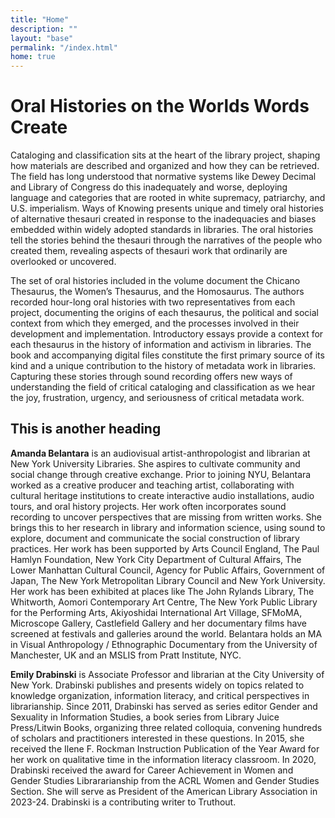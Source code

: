 ```yaml
---
title: "Home"
description: ""
layout: "base"
permalink: "/index.html"
home: true
---
```


<h1 class="max-w-xl text-3xl uppercase py-6 mt-6">Oral Histories on the Worlds Words Create</h1>
<p class="mb-6">
  Cataloging and classification sits at the heart of the library project, shaping how materials are described and organized and how they can be retrieved. The field has long understood that normative systems like Dewey Decimal and Library of Congress do this inadequately and worse, deploying language and categories that are rooted in white supremacy, patriarchy, and U.S. imperialism. Ways of Knowing presents unique and timely oral histories of alternative thesauri created in response to the inadequacies and biases embedded within widely adopted standards in libraries. The oral histories tell the stories behind the thesauri through the narratives of the people who created them, revealing aspects of thesauri work that ordinarily are overlooked or uncovered.
</p>
<p class="mb-6">
  The set of oral histories included in the volume document the Chicano Thesaurus, the Women’s Thesaurus, and the Homosaurus. The authors recorded hour-long oral histories with two representatives from each project, documenting the origins of each thesaurus, the political and social context from which they emerged, and the processes involved in their development and implementation. Introductory essays provide a context for each thesaurus in the history of information and activism in libraries. The book and accompanying digital files constitute the first primary source of its kind and a unique contribution to the history of metadata work in libraries. Capturing these stories through sound recording offers new ways of understanding the field of critical cataloging and classification as we hear the joy, frustration, urgency, and seriousness of critical metadata work.
</p>
<h2 class="max-w-xl opacity-80 text-xl uppercase py-4">This is another heading</h2>

<p class="mb-6">
  <b>Amanda Belantara</b> is an audiovisual artist-anthropologist and librarian at New York University Libraries. She aspires to cultivate community and social change through creative exchange. Prior to joining NYU, Belantara worked as a creative producer and teaching artist, collaborating with cultural heritage institutions to create interactive audio installations, audio tours, and oral history projects. Her work often incorporates sound recording to uncover perspectives that are missing from written works. She brings this to her research in library and information science, using sound to explore, document and communicate the social construction of library practices. Her work has been supported by Arts Council England, The Paul Hamlyn Foundation, New York City Department of Cultural Affairs, The Lower Manhattan Cultural Council, Agency for Public Affairs, Government of Japan, The New York Metropolitan Library Council and New York University. Her work has been exhibited at places like The John Rylands Library, The Whitworth, Aomori Contemporary Art Centre, The New York Public Library for the Performing Arts, Akiyoshidai International Art Village, SFMoMA, Microscope Gallery, Castlefield Gallery and her documentary films have screened at festivals and galleries around the world. Belantara holds an MA in Visual Anthropology / Ethnographic Documentary from the University of Manchester, UK and an MSLIS from Pratt Institute, NYC.
</p>

<p class="mb-6">
  <b>Emily Drabinski</b> is Associate Professor and librarian at the City University of New York. Drabinski publishes and presents widely on topics related to knowledge organization, information literacy, and critical perspectives in librarianship. Since 2011, Drabinski has served as series editor Gender and Sexuality in Information Studies, a book series from Library Juice Press/Litwin Books, organizing three related colloquia, convening hundreds of scholars and practitioners interested in these questions. In 2015, she received the Ilene F. Rockman Instruction Publication of the Year Award for her work on qualitative time in the information literacy classroom. In 2020, Drabinski received the award for Career Achievement in Women and Gender Studies Librararianship from the ACRL Women and Gender Studies Section. She will serve as President of the American Library Association in 2023-24. Drabinski is a contributing writer to Truthout.
</p>




